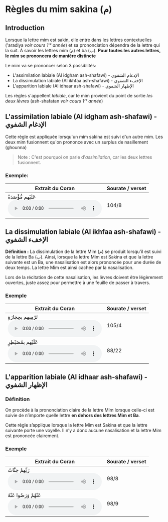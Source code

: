 # Règles du mim sakina (م)

## Introduction

Lorsque la lettre mim est sakin, elle entre dans les lettres contextuelles ('aradiya _voir cours 1ʳᵉ année_) et sa
prononciation dépendra de la lettre qui la suit. À savoir les lettres mim (م) et ba (ب).
**Pour toutes les autres lettres, le mim se prononcera de manière distincte**

Le mim va se prononcer selon 3 possiblités:

- L'assimilation labiale (Al idgham ash-shafawi) - الإدغام الشفوي
- La dissimulation labiale (Al ikhfaa ash-shafawi) - الإخفء الشفوي
- L'apparition labiale (Al idhaar ash-shafawi) - الإظهار الشفوي

Les règles s'appellent _labiale_, car le mim provient du point de sortie _les deux lèvres_ (ash-shafatan _voir cours 1ʳᵉ
année_)

## L'assimilation labiale (Al idgham ash-shafawi) - الإدغام الشفوي

Cette règle est appliquée lorsqu'un mim sakina est suivi d'un autre mim.
Les deux mim fusionnent qu'on prononce avec un surplus de nasillement (ghounna)

> Note : C'est pourquoi on parle d'_assimilation_, car les deux lettres fusionnent.

### Exemple:

| Extrait du Coran                                                                                        | Sourate / verset |
|---------------------------------------------------------------------------------------------------------|------------------|
| عَلَيْهِم مُّؤْصَدَةٌ <br /><audio src="assets/al-idgham-ash-shafawi.webm" controls="controls"></audio> | 104/8            |

## La dissimulation labiale (Al ikhfaa ash-shafawi) - الإخفء الشفوي

**Définition :** La dissimulation de la lettre Mim (م) se produit lorsqu’il est suivi de la lettre Ba (ب).
Ainsi, lorsque la lettre Mim est Sakina et que la lettre suivante est un Ba, une nasalisation est alors prononcée pour
une durée de deux temps.
La lettre Mim est ainsi cachée par la nasalisation.

Lors de la récitation de cette nasalisation, les lèvres doivent être légèrement ouvertes, juste assez pour permettre à
une feuille de passer à travers.

### Exemple

| Extrait du Coran                                                                                          | Sourate / verset |
|-----------------------------------------------------------------------------------------------------------|------------------|
| تَرْمِيهِم بِحِجَارَةٍ<br /><audio src="assets/al-ikhfaa-ash-shafawi.webm" controls="controls"></audio>   | 105/4            |
| عَلَيْهِم بِمُصَيْطِرٍ<br /><audio src="assets/al-ikhfaa-ash-shafawi-2.webm" controls="controls"></audio> | 88/22            |

## L'apparition labiale (Al idhaar ash-shafawi) - الإظهار الشفوي

### Définition

On procède à la prononciation claire de la lettre Mim lorsque celle-ci est suivie de n’importe quelle lettre **en dehors
des lettres Mim et Ba**.

Cette règle s’applique lorsque la lettre Mim est Sakina et que la lettre suivante porte une voyelle. Il n’y a donc
aucune nasalisation et la lettre Mim est prononcée clairement.

### Exemple

| Extrait du Coran                                                                                             | Sourate / verset |
|--------------------------------------------------------------------------------------------------------------|------------------|
| رَبِّهِمْ جَنَّاتُ <br /><audio src="assets/al-idhaar-ash-shafawi.webm" controls="controls"></audio>         | 98/8             |
| عَنْهُمْ وَرَضُوا عَنْهُ <br /><audio src="assets/al-idhaar-ash-shafawi-2.webm" controls="controls"></audio> | 98/9             |
